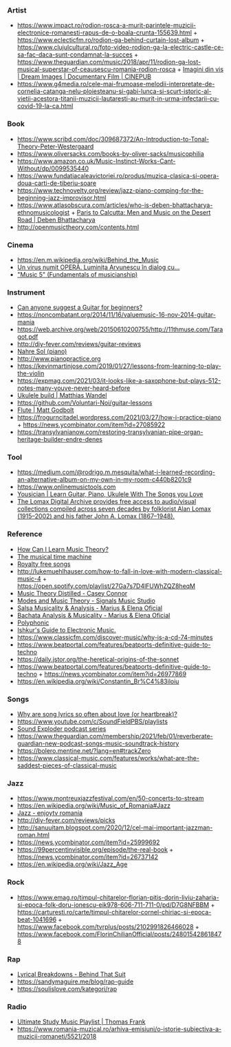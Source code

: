 ### Artist

- https://www.impact.ro/rodion-rosca-a-murit-parintele-muzicii-electronice-romanesti-rapus-de-o-boala-crunta-155639.html + https://www.eclecticfm.ro/rodion-ga-behind-curtain-lost-album + https://www.clujulcultural.ro/foto-video-rodion-ga-la-electric-castle-ce-sa-fac-daca-sunt-condamnat-la-succes + https://www.theguardian.com/music/2018/apr/11/rodion-ga-lost-musical-superstar-of-ceausescu-romania-rodion-rosca + [Imagini din vis | Dream Images | Documentary Film | CINEPUB](https://youtu.be/2iGzd2gVc_4)
- https://www.g4media.ro/cele-mai-frumoase-melodii-interpretate-de-cornelia-catanga-nelu-ploiesteanu-si-gabi-lunca-si-scurt-istoric-al-vietii-acestora-titanii-muzicii-lautaresti-au-murit-in-urma-infectarii-cu-covid-19-la-ca.html

### Book

- https://www.scribd.com/doc/309687372/An-Introduction-to-Tonal-Theory-Peter-Westergaard
- https://www.oliversacks.com/books-by-oliver-sacks/musicophilia
- https://www.amazon.co.uk/Music-Instinct-Works-Cant-Without/dp/0099535440
- https://www.fundatiacaleavictoriei.ro/produs/muzica-clasica-si-opera-doua-carti-de-tiberiu-soare
- https://www.technovelty.org/review/jazz-piano-comping-for-the-beginning-jazz-improvisor.html
- https://www.atlasobscura.com/articles/who-is-deben-bhattacharya-ethnomusicologist + [Paris to Calcutta: Men and Music on the Desert Road | Deben Bhattacharya](https://www.soundohm.com/product/paris-to-calcutta-men-and)
- http://openmusictheory.com/contents.html

### Cinema

- https://en.m.wikipedia.org/wiki/Behind_the_Music
- [Un virus numit OPERĂ. Luminița Arvunescu în dialog cu...](https://www.youtube.com/playlist?list=PLMa4FslxW4Ilm51MJiFUDgOHvDT4KhHcp)
- ["Music 5" (Fundamentals of musicianship)](https://www.facebook.com/stoyan.stefanov/posts/10159085546820960)

### Instrument

- [Can anyone suggest a Guitar for beginners?](https://twitter.com/divyanshub024/status/1212427300345503744)
- https://noncombatant.org/2014/11/16/valuemusic-16-nov-2014-guitar-mania
- https://web.archive.org/web/20150610200755/http://11thmuse.com/Taragot.pdf
- http://diy-fever.com/reviews/guitar-reviews
- [Nahre Sol (piano)](https://www.youtube.com/c/NahreSol/playlists)
- http://www.pianopractice.org
- https://kevinmartinjose.com/2019/01/27/lessons-from-learning-to-play-the-violin
- https://expmag.com/2021/03/it-looks-like-a-saxophone-but-plays-512-notes-many-youve-never-heard-before
- [Ukulele build | Matthias Wandel](https://www.youtube.com/playlist?list=PLSnvVtM4lBIXzkp-7ouf6NVfS7fOLGfuN)
- https://github.com/Voluntari-Noi/guitar-lessons
- [Flute | Matt Godbolt](https://www.youtube.com/playlist?list=PL2HVqYf7If8fbWCYhJTffhMlsjc6rre4y)
- https://frogurncitadel.wordpress.com/2021/03/27/how-i-practice-piano + https://news.ycombinator.com/item?id=27085922
- https://transylvanianow.com/restoring-transylvanian-pipe-organ-heritage-builder-endre-denes


### Tool

- https://medium.com/@rodrigo.m.mesquita/what-i-learned-recording-an-alternative-album-on-my-own-in-my-room-c440b8201c9
- https://www.onlinemusictools.com
- [Yousician | Learn Guitar, Piano, Ukulele With The Songs you Love](https://yousician.com)
- [The Lomax Digital Archive provides free access to audio/visual collections compiled across seven decades by folklorist Alan Lomax (1915–2002) and his father John A. Lomax (1867–1948).](https://archive.culturalequity.org)


### Reference

- [How Can I Learn Music Theory?](https://news.ycombinator.com/item?id=21822225)
- [The musical time machine](https://radiooooo.com)
- [Royalty free songs](https://www.youtube.com/audiolibrary)
- http://lukemuehlhauser.com/how-to-fall-in-love-with-modern-classical-music-4 + https://open.spotify.com/playlist/27Ga7s7D4lFUWhZQZ8heqM
- [Music Theory Distilled - Casey Connor ](https://www.youtube.com/playlist?list=PL618khw0A-t4q9AEsgmfHjqklmkx-PGKq)
- [Modes and Music Theory - Signals Music Studio](https://www.youtube.com/playlist?list=PLTR7Cy9Sv285kV3pohsMtUg_O_50oDyoR)
- [Salsa Musicality & Analysis - Marius & Elena Oficial](https://www.youtube.com/playlist?list=PL7iSzWmAf8ttW0TOYeRV9aUvPFphXcrSy)
- [Bachata Analysis & Musicality - Marius & Elena Oficial](https://www.youtube.com/playlist?list=PL7iSzWmAf8ttkj9BGpgaIfT-v-ehTF53b)
- [Polyphonic](https://www.youtube.com/channel/UCXkNod_JcH7PleOjwK_8rYQ/playlists)
- [Ishkur's Guide to Electronic Music.](https://music.ishkur.com)
- https://www.classicfm.com/discover-music/why-is-a-cd-74-minutes
- https://www.beatportal.com/features/beatports-definitive-guide-to-techno
- https://daily.jstor.org/the-heretical-origins-of-the-sonnet
- https://www.beatportal.com/features/beatports-definitive-guide-to-techno + https://news.ycombinator.com/item?id=26977869
- https://en.wikipedia.org/wiki/Constantin_Br%C4%83iloiu

### Songs

- [Why are song lyrics so often about love (or heartbreak)?](https://twitter.com/devonzuegel/status/1244386611657228288)
- https://www.youtube.com/c/SoundFieldPBS/playlists
- [Sound Exploder podcast series](https://twitter.com/asinnema/status/1342252228976013314)
- https://www.theguardian.com/membership/2021/feb/01/reverberate-guardian-new-podcast-songs-music-soundtrack-history
- https://bolero.mentine.net/?lang=en#trackZero
- https://www.classical-music.com/features/works/what-are-the-saddest-pieces-of-classical-music

### Jazz

- https://www.montreuxjazzfestival.com/en/50-concerts-to-stream
- https://en.wikipedia.org/wiki/Music_of_Romania#Jazz
- [Jazz - enjoytv romania](https://www.youtube.com/playlist?list=PLM-C90vmncosaw4a4uMtdYFIjQcG7vOlq)
- http://diy-fever.com/reviews/picks
- http://sanuuitam.blogspot.com/2020/12/cel-mai-important-jazzman-roman.html
- https://news.ycombinator.com/item?id=25999692
- https://99percentinvisible.org/episode/the-real-book + https://news.ycombinator.com/item?id=26737142
- https://en.wikipedia.org/wiki/Jazz_Age

### Rock

- https://www.emag.ro/timpul-chitarelor-florian-pitis-dorin-liviu-zaharia-si-epoca-folk-doru-ionescu-eik978-606-711-711-0/pd/D7G8NFBBM + https://carturesti.ro/carte/timpul-chitarelor-cornel-chiriac-si-epoca-beat-1041696 + https://www.facebook.com/tvrplus/posts/2102991826466028 + https://www.facebook.com/FlorinChilianOfficial/posts/248015428618478

### Rap

- [Lyrical Breakdowns - Behind That Suit](https://www.youtube.com/playlist?list=PLeOfpS14yhmFk0wvWMLQYkArbkxEhDLRM)
- https://sandymaguire.me/blog/rap-guide
- https://soulislove.com/kategori/rap

### Radio

- [Ultimate Study Music Playlist |  Thomas Frank](https://www.youtube.com/playlist?list=PLx65qkgCWNJIs3FPaj8JZhduXSpQ_ZfvL)
- https://www.romania-muzical.ro/arhiva-emisiuni/o-istorie-subiectiva-a-muzicii-romaneti/5521/2018
